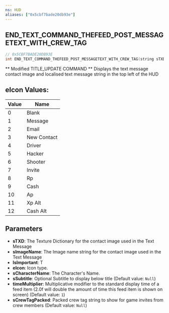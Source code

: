 ```yaml
---
ns: HUD
aliases: ["0x5cbf7bade20db93e"]
---
```

## END_TEXT_COMMAND_THEFEED_POST_MESSAGETEXT_WITH_CREW_TAG

```c
// 0x5CBF7BADE20DB93E
int END_TEXT_COMMAND_THEFEED_POST_MESSAGETEXT_WITH_CREW_TAG(string sTXD, string sImageName, bool IsImportant, int eIcon, string sCharacterName, string sSubtitle, float timeMultiplier, string sCrewTagPacked);
```

** Modified TITLE_UPDATE COMMAND ** Displays the text message contact image and localised text message string in the top left of the HUD

## eIcon Values:
| Value | Name |
| --- | --- |
| 0 | Blank |
| 1 | Message |
| 2 | Email |
| 3 | New Contact |
| 4 | Driver |
| 5 | Hacker |
| 6 | Shooter |
| 7 | Invite |
| 8 | Rp |
| 9 | Cash |
| 10 | Ap |
| 11 | Xp Alt |
| 12 | Cash Alt |


## Parameters
* **sTXD**: The Texture Dictionary for the contact image used in the Text Message
* **sImageName**: The Image name string for the contact image used in the Text Message
* **IsImportant**: T
* **eIcon**: Icon type.
* **sCharacterName**: The Character's Name.
* **sSubtitle**: Optional Subtitle to display below title (Default value: `Null`)
* **timeMultiplier**: Multiplicative modifier to the standard display time of a feed item (2.0f will double the amount of time this feed item is shown on screen) (Default value: `1`)
* **sCrewTagPacked**: Packed crew tag string to show for game invites from crew members (Default value: `Null`)
